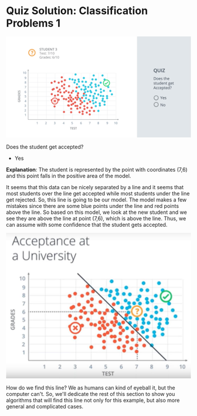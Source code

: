 # Quiz Solution: Classification Problems 1

![classification-1.png](../../images/classification-1.png)

Does the student get accepted?

- Yes

**Explanation**: The student is represented by the point with coordinates (7,6) and this point falls in the positive area of the model.

It seems that this data can be nicely separated by a line and it seems that most students over the line get accepted while most students under the line get rejected. So, this line is going to be our model. The model makes a few mistakes since there are some blue points under the line and red points above the line. So based on this model, we look at the new student and we see they are above the line at point (7,6), which is above the line. Thus, we can assume with some confidence that the student gets accepted.

![classification-1-solution.jpg](../../images/classification-1-solution.jpg)

How do we find this line? We as humans can kind of eyeball it, but the computer can't. So, we'll dedicate the rest of this section to show you algorithms that will find this line not only for this example, but also more general and complicated cases.